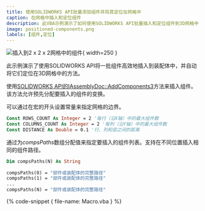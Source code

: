 ```yaml
---
title: 使用SOLIDWORKS API批量添加组件并将其定位在网格中
caption: 在网格中插入和定位组件
description: 此VBA示例演示了如何使用SOLIDWORKS API批量插入和定位组件到3D网格中，通过提供行数、列数和组件之间的距离来实现。
image: positioned-components.png
labels: [组件,定位]
---
```

![插入到2 x 2 x 2网格中的组件](positioned-components.png){ width=250 }

此示例演示了使用SOLIDWORKS API将一批组件高效地插入到装配体中，并自动将它们定位在3D网格中的方法。

使用[SOLIDWORKS API的IAssemblyDoc::AddComponents3](https://help.solidworks.com/2011/English/api/sldworksapi/SolidWorks.Interop.sldworks~SolidWorks.Interop.sldworks.IAssemblyDoc~AddComponents3.html)方法来插入组件。该方法允许预先分配要插入的组件的变换。

可以通过在宏的开头设置常量来指定网格的边界。

~~~ vb
Const ROWS_COUNT As Integer = 2 '每行（沿X轴）中的最大组件数
Const COLUMNS_COUNT As Integer = 2 '每列（沿Y轴）中的最大组件数
Const DISTANCE As Double = 0.1 '行、列和层之间的距离
~~~

通过为*compsPaths*数组分配值来指定要插入的组件列表。支持在不同位置插入相同的组件路径。

~~~ vb
Dim compsPaths(N) As String
    
compsPaths(0) = "部件或装配体的完整路径"
compsPaths(1) = "部件或装配体的完整路径"
...
compsPaths(N) = "部件或装配体的完整路径"
~~~

{% code-snippet { file-name: Macro.vba } %}